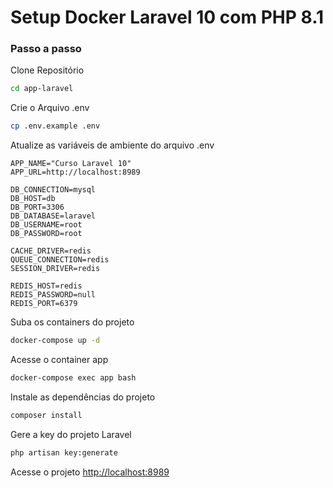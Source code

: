 
# Setup Docker Laravel 10 com PHP 8.1

### Passo a passo
Clone Repositório

```sh
cd app-laravel
```


Crie o Arquivo .env
```sh
cp .env.example .env
```

Atualize as variáveis de ambiente do arquivo .env
```dosini
APP_NAME="Curso Laravel 10"
APP_URL=http://localhost:8989

DB_CONNECTION=mysql
DB_HOST=db
DB_PORT=3306
DB_DATABASE=laravel
DB_USERNAME=root
DB_PASSWORD=root

CACHE_DRIVER=redis
QUEUE_CONNECTION=redis
SESSION_DRIVER=redis

REDIS_HOST=redis
REDIS_PASSWORD=null
REDIS_PORT=6379
```


Suba os containers do projeto
```sh
docker-compose up -d
```


Acesse o container app
```sh
docker-compose exec app bash
```


Instale as dependências do projeto
```sh
composer install
```


Gere a key do projeto Laravel
```sh
php artisan key:generate
```


Acesse o projeto
[http://localhost:8989](http://localhost:8989)
